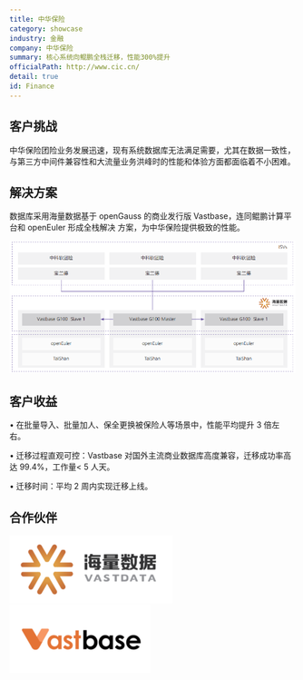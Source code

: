 ```yaml
---
title: 中华保险
category: showcase
industry: 金融
company: 中华保险
summary: 核心系统向鲲鹏全栈迁移，性能300%提升
officialPath: http://www.cic.cn/
detail: true
id: Finance
---
```


## 客户挑战

中华保险团险业务发展迅速，现有系统数据库无法满足需要，尤其在数据一致性，与第三方中间件兼容性和大流量业务洪峰时的性能和体验方面都面临着不小困难。

## 解决方案

数据库采用海量数据基于 openGauss 的商业发行版 Vastbase，连同鲲鹏计算平台和 openEuler 形成全栈解决
方案，为中华保险提供极致的性能。

<div class="case-img"><img src="./f1.png"/></div>

## 客户收益

• 在批量导入、批量加人、保全更换被保险人等场景中，性能平均提升 3 倍左右。

• 迁移过程直观可控：Vastbase 对国外主流商业数据库高度兼容，迁移成功率高达 99.4%，工作量< 5 人天。

• 迁移时间：平均 2 周内实现迁移上线。

## 合作伙伴

<div class=logo>
    <img src="./hailiangshuju.png"/>
    <img src="./vastbase.png"/>
</div>
